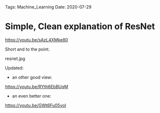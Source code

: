 Tags: Machine_Learning
Date: 2020-07-29
# Simple, Clean explanation of ResNet

https://youtu.be/sAzL4XMke80

Short and to the point.

resnet.jpg

Updated:

 - an other good view:
 
https://youtu.be/RYth6EbBUqM

 - an even better one:
 
 https://youtu.be/GWt6Fu05voI
